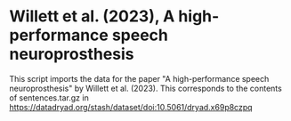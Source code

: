 # Willett et al. (2023), A high-performance speech neuroprosthesis

This script imports the data for the paper "A high-performance speech neuroprosthesis" by Willett et al. (2023). This corresponds to the contents of sentences.tar.gz in https://datadryad.org/stash/dataset/doi:10.5061/dryad.x69p8czpq